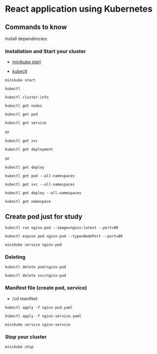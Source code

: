 # React application using Kubernetes

## Commands to know

Install dependencies:

### Installation and Start your cluster

- [minikube start](https://minikube.sigs.k8s.io/docs/start/?arch=%2Fmacos%2Fx86-64%2Fstable%2Fbinary+download)

- [kubectl](https://kubernetes.io/docs/tasks/tools/)

```shell
minikube start
```

```shell
kubectl
```

```shell
kubectl cluster-info
```

```shell
kubectl get nodes
```

```shell
kubectl get pod
```

```shell
kubectl get service
```

or

```shell
kubectl get svc
```

```shell
kubectl get deployment
```

or

```shell
kubectl get deploy
```

```shell
kubectl get pod --all-namespaces
```

```shell
kubectl get svc --all-namespaces
```

```shell
kubectl get deploy --all-namespaces
```

```shell
kubectl get namespace
```

## Create pod just for study

```shell
kubectl run nginx-pod --image=nginx:latest --port=80
```

```shell
kubectl expose pod nginx-pod --type=NodePort --port=80
```

```shell
minikube service nginx-pod
```

### Deleting

```shell
kubectl delete pod/nginx-pod
```

```shell
kubectl delete svc/nginx-pod
```

### Manifest file (create pod, service)

- /cd manifest

```shell
kubectl apply -f nginx-pod.yaml
```

```shell
kubectl apply -f nginx-service.yaml
```

```shell
minikube service nginx-service
```

### Stop your cluster

```shell
minikube stop
```
